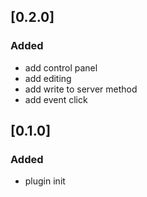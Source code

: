 ## [0.2.0]

### Added
- add control panel
- add editing
- add write to server method
- add event click

## [0.1.0]

### Added
- plugin init 